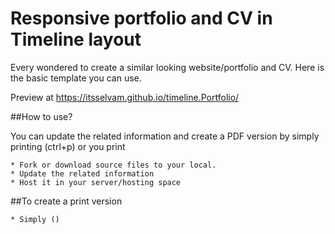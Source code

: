 # Responsive portfolio and CV in Timeline layout
Every wondered to create a similar looking website/portfolio and CV. Here is the basic template you can use. 

Preview at
https://itsselvam.github.io/timeline.Portfolio/


##How to use?

You can update the related information and create a PDF version by simply printing (ctrl+p) or you print  
```
* Fork or download source files to your local.
* Update the related information
* Host it in your server/hosting space
```

##To create a print version 
```
* Simply ()
